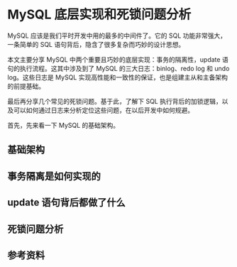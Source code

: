 # MySQL 底层实现和死锁问题分析

MySQL 应该是我们平时开发中用的最多的中间件了。它的 SQL 功能非常强大，一条简单的 SQL 语句背后，隐含了很多复杂而巧妙的设计思想。

本文主要分享 MySQL 中两个重要且巧妙的底层实现：事务的隔离性，update 语句的执行流程。这其中涉及到了 MySQL 的三大日志：binlog、redo log 和 undo log。这些日志是 MySQL 实现高性能和一致性的保证，也是组建主从和主备架构的前提基础。

最后再分享几个常见的死锁问题。基于此，了解下 SQL 执行背后的加锁逻辑，以及可以如何通过日志来分析定位这些问题，在以后开发中如何规避。

首先，先来看一下 MySQL 的基础架构。

## 基础架构

## 事务隔离是如何实现的


## update 语句背后都做了什么

## 死锁问题分析

## 参考资料


